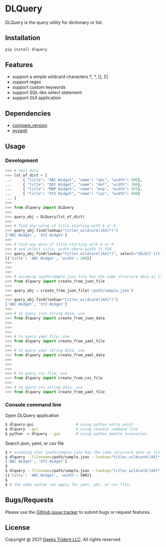 # DLQuery
DLQuery is the query utility for dictionary or list.

## Installation
```python
pip install dlquery
```

## Features
- support a simple wildcard characters ?, *, [], [!]
- support regex
- support custom keywords
- support SQL-like select statement
- support GUI application

## Dependencies
- [compare_version](https://pypi.org/project/compare_versions/)
- [pyyaml](https://pypi.org/project/PyYAML/)

## Usage

### Development
```python
>>> # test data
>>> lst_of_dict = [
...     { "title": "ABC Widget", "name": "abc", "width": 500},
...     { "title": "DEF Widget", "name": "def", "width": 300},
...     { "title": "MNP Widget", "name": "mnp", "width": 455},
...     { "title": "XYZ Widget", "name": "xyz", "width": 600}
... ]
>>>
>>> from dlquery import DLQuery
>>>
>>> query_obj = DLQuery(lst_of_dict)
>>>
>>> # find any value of title starting with A or X
>>> query_obj.find(lookup="title=_wildcard([AX]*)")
['ABC Widget', 'XYZ Widget']
>>>
>>> # find any data of title starting with A or X 
>>> # and select title, width where width lt 550
>>> query_obj.find(lookup="title=_wildcard([AX]*)", select="SELECT title, width WHERE width lt 550")
[{'title': 'ABC Widget', 'width': 500}]
>>>
>>>
>>>
>>> # assuming /path/sample.json file has the same structure data as lst_of_dict
>>> from dlquery import create_from_json_file
>>>
>>> query_obj = create_from_json_file('/path/sample.json')
>>>
>>> query_obj.find(lookup="title=_wildcard([AX]*)")
['ABC Widget', 'XYZ Widget']
>>>
>>> # to query json string data, use
>>> from dlquery import create_from_json_data
>>>
>>>
>>>
>>> # to query yaml file, use
>>> from dlquery import create_from_yaml_file
>>>
>>> # to query yaml string data, use
>>> from dlquery import create_from_yaml_data
>>>
>>>
>>>
>>> # to query csv file, use
>>> from dlquery import create_from_csv_file
>>>
>>> # to query csv string data, use
>>> from dlquery import create_from_yaml_file
```

### Console command line

Open DLQuery application
```bash
$ dlquery-gui                   # using python entry point
$ dlquery --gui                 # using console command line
$ python -m dlquery --gui       # using python module invocation
```

Search json, yaml, or csv file
```bash
$ # assuming that /path/sample.json has the same structure data as lst_of_dict
$ dlquery --filename=/path/sample.json --lookup="title=_wildcard([AX]*)"
['ABC Widget', 'XYZ Widget']
$
$ dlquery --filename=/path/sample.json --lookup="title=_wildcard([AX]*)" --select="SELECT title, width WHERE width lt 550"
[{'title': 'ABC Widget', 'width': 500}]
$
$ # the same syntax can apply for yaml, yml, or csv file. 
```

## Bugs/Requests
Please use the [GitHub issue tracker](https://github.com/Geeks-Trident-LLC/dlquery/issues) to submit bugs or request features.

## License
Copyright @ 2021 [Geeks Trident LLC](http://www.geekstrident.com).  All rights reserved.


